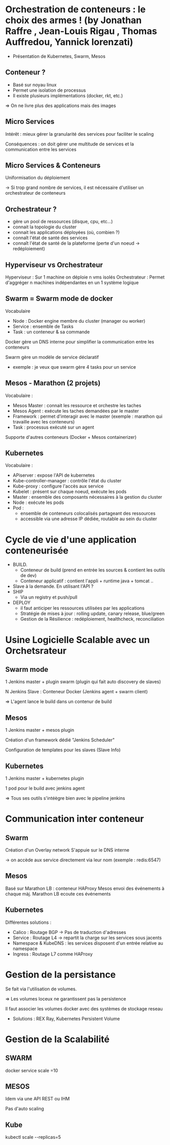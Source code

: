 # Orchestration de conteneurs : le choix des armes ! (by Jonathan Raffre , Jean-Louis Rigau , Thomas Auffredou, Yannick lorenzati)

- Présentation de Kubernetes, Swarm, Mesos

## Conteneur ?

- Basé sur noyau linux
- Permet une isolation de processus
- Il existe plusieurs implémentations (docker, rkt, etc.)

=> On ne livre plus des applications mais des images

## Micro Services

Intérêt : mieux gérer la granularité des services pour faciliter le scaling

Conséquences : on doit gérer une multitude de services et la communication entre les services

## Micro Services & Conteneurs

Uniformisation du déploiement

-> Si trop grand nombre de services, il est nécessaire d'utiliser un orchestrateur de conteneurs

## Orchestrateur ?

- gère un pool de ressources (disque, cpu, etc...)
- connait la topologie du cluster
- connait les applications déployées (où, combien ?)
- connaît l'état de santé des services
- connaît l'état de santé de la plateforme (perte d'un noeud -> redéploiement)

## Hyperviseur vs Orchestrateur

Hyperviseur : Sur 1 machine on déploie n vms isolés
Orchestrateur : Permet d'aggréger n machines indépendantes en un 1 système logique

## Swarm = Swarm mode de docker

Vocabulaire
- Node : Docker engine membre du cluster (manager ou worker)
- Service : ensemble de Tasks
- Task : un conteneur & sa commande

Docker gère un DNS interne pour simplifier la communication entre les conteneurs

Swarm gère un modèle de service déclaratif
- exemple : je veux que swarm gère 4 tasks pour un service

## Mesos - Marathon (2 projets)

Vocabulaire :
- Mesos Master : connait les ressource et orchestre les taches
- Mesos Agent : exécute les taches demandées par le master
- Framework  : permet d'interagir avec le master (exemple : marathon qui travaille avec les conteneurs)
- Task : processus exécuté sur un agent

Supporte d'autres conteneurs (Docker + Mesos containerizer)

## Kubernetes

Vocabulaire :
- APiserver : expose l'API de kubernetes
- Kube-controller-manager : contrôle l'état du cluster
- Kube-proxy : configure l'accès aux service
- Kubelet : présent sur chaque noeud, exécute les pods
- Master : ensemble des composants nécessaires à la gestion du cluster
- Node : exécute les pods
- Pod :
   - ensemble de conteneurs colocalisés partageant des ressources
   - accessible via une adresse IP dédiée, routable au sein du cluster

# Cycle de vie d'une application conteneurisée

- BUILD.
  - Conteneur de build (prend en entrée les sources & contient les outils de dev)
  - Conteneur applicatif : contient l'appli + runtime java + tomcat ..
- Slave à la demande. En utilisant l'API ?
- SHIP
  - Via un registry et push/pull
- DEPLOY
  - il faut anticiper les ressources utilisées par les applications
  - Stratégie de mises à jour : rolling update, canary release, blue/green
  - Gestion de la Résilience : redéploiement, healthcheck, reconciliation

# Usine Logicielle Scalable avec un Orchetsrateur

## Swarm mode

1 Jenkins master + plugin swarm (plugin qui fait auto discovery de slaves)

N Jenkins Slave : Conteneur Docker (Jenkins agent + swarm client)

=> L'agent lance le build dans un contenur de build

## Mesos

1 Jenkins master + mesos plugin

Création d'un framework dédié "Jenkins Scheduler"

Configuration de templates pour les slaves (Slave Info)

## Kubernetes

1 Jenkins master + kubernetes plugin

1 pod pour le build avec jenkins agent

=> Tous ses outils s'intéègre bien avec le pipeline jenkins

# Communication inter conteneur

## Swarm

Création d'un Overlay network
S'appuie sur le DNS interne

-> on accède aux service directement via leur nom (exemple : redis:6547)

## Mesos

Basé sur Marathon LB : conteneur HAProxy
Mesos envoi des événements à chaque màj. Marathon LB ecoute ces événements

## Kubernetes

Différentes solutions : 
- Calico : Routage BGP -> Pas de traduction d'adresses
- Service : Routage L4 -> repartit la charge sur les services sous jacents
- Namespace & KubeDNS : les services disposent d'un entrée relative au namespace
- Ingress : Routage L7 comme HAProxy

# Gestion de la persistance

Se fait via l'utilisation de volumes.

=> Les volumes loceux ne garantissent pas la persistence

Il faut associer les volumes docker avec des systèmes de stockage reseau 
- Solutions : REX Ray, Kubernetes Persistent Volume

# Gestion de la Scalabilité

## SWARM

docker service scale =10

## MESOS

Idem via une API REST ou IHM

Pas d'auto scaling

## Kube

kubectl scale --replicas=5
